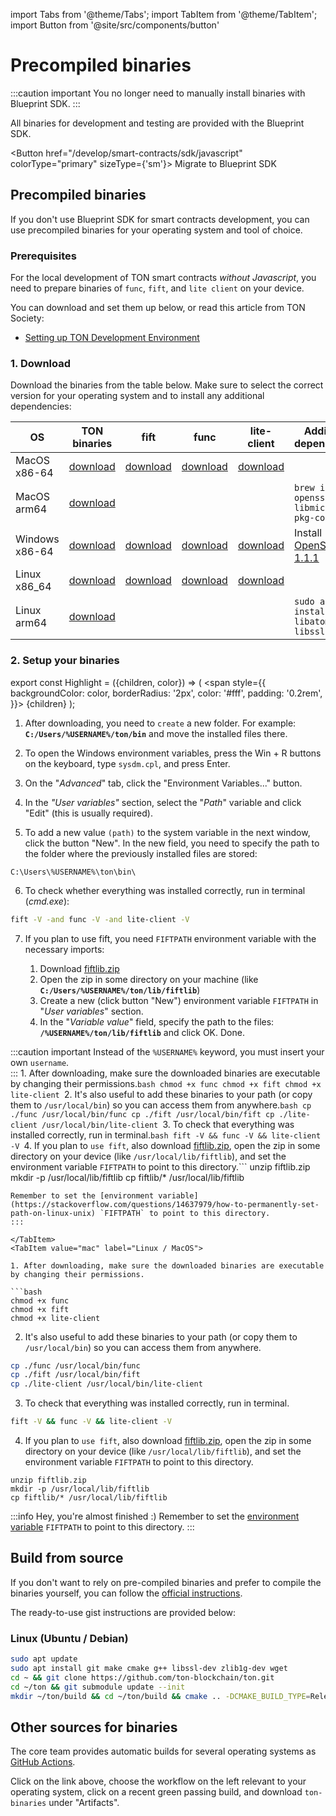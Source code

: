 import Tabs from '@theme/Tabs';
import TabItem from '@theme/TabItem';
import Button from '@site/src/components/button'

# Precompiled binaries

:::caution important
You no longer need to manually install binaries with Blueprint SDK.
:::

All binaries for development and testing are provided with the Blueprint SDK.

\<Button href="/develop/smart-contracts/sdk/javascript"
colorType="primary" sizeType={'sm'}>
Migrate to Blueprint SDK </Button>

## Precompiled binaries

If you don't use Blueprint SDK for smart contracts development, you can use precompiled binaries for your operating system and tool of choice.

### Prerequisites

For the local development of TON smart contracts _without Javascript_, you need to prepare binaries of `func`, `fift`, and `lite client` on your device.

You can download and set them up below, or read this article from TON Society:

- [Setting up TON Development Environment](https://blog.ton.org/setting-up-a-ton-development-environment)

### 1. Download

Download the binaries from the table below.  Make sure to select the correct version for your operating system and to install any additional dependencies:

| OS                                 | TON binaries                                                                                    | fift                                                                                         | func                                                                                         | lite-client                                                                                         | Additional dependencies                                                                                      |
| ---------------------------------- | ----------------------------------------------------------------------------------------------- | -------------------------------------------------------------------------------------------- | -------------------------------------------------------------------------------------------- | --------------------------------------------------------------------------------------------------- | ------------------------------------------------------------------------------------------------------------ |
| MacOS x86-64                       | [download](https://github.com/ton-blockchain/ton/releases/latest/download/ton-mac-x86-64.zip)   | [download](https://github.com/ton-blockchain/ton/releases/latest/download/fift-mac-x86-64)   | [download](https://github.com/ton-blockchain/ton/releases/latest/download/func-mac-x86-64)   | [download](https://github.com/ton-blockchain/ton/releases/latest/download/lite-client-mac-x86-64)   |                                                                                                              |
| MacOS arm64                        | [download](https://github.com/ton-blockchain/ton/releases/latest/download/ton-mac-arm64.zip)    |                                                                                              |                                                                                              |                                                                                                     | `brew install openssl ninja libmicrohttpd pkg-config`                                                        |
| Windows x86-64                     | [download](https://github.com/ton-blockchain/ton/releases/latest/download/ton-win-x86-64.zip)   | [download](https://github.com/ton-blockchain/ton/releases/latest/download/fift.exe)          | [download](https://github.com/ton-blockchain/ton/releases/latest/download/func.exe)          | [download](https://github.com/ton-blockchain/ton/releases/latest/download/lite-client.exe)          | Install [OpenSSL 1.1.1](/ton-binaries/windows/Win64OpenSSL_Light-1_1_1q.msi) |
| Linux  x86_64 | [download](https://github.com/ton-blockchain/ton/releases/latest/download/ton-linux-x86_64.zip) | [download](https://github.com/ton-blockchain/ton/releases/latest/download/fift-linux-x86_64) | [download](https://github.com/ton-blockchain/ton/releases/latest/download/func-linux-x86_64) | [download](https://github.com/ton-blockchain/ton/releases/latest/download/lite-client-linux-x86_64) |                                                                                                              |
| Linux  arm64                       | [download](https://github.com/ton-blockchain/ton/releases/latest/download/ton-linux-arm64.zip)  |                                                                                              |                                                                                              |                                                                                                     | `sudo apt install libatomic1 libssl-dev`                                                                     |

### 2. Setup your binaries

export const Highlight = ({children, color}) => (
\<span
style={{
backgroundColor: color,
borderRadius: '2px',
color: '#fff',
padding: '0.2rem',
}}>
{children} </span>
);

<Tabs groupId="operating-systems">
  <TabItem value="win" label="Windows">

1. After downloading, you need to `create` a new folder. For example: **`C:/Users/%USERNAME%/ton/bin`** and move the installed files there.

2. To open the Windows environment variables, press the <Highlight color="#1877F2">Win + R</Highlight> buttons on the keyboard, type `sysdm.cpl`, and press Enter.

3. On the "_Advanced_" tab, click the <Highlight color="#1877F2">"Environment Variables..."</Highlight> button.

4. In the _"User variables"_ section, select the "_Path_" variable and click <Highlight color="#1877F2">"Edit"</Highlight> (this is usually required).

5. To add a new value `(path)` to the system variable in the next window, click the  button <Highlight color="#1877F2">"New"</Highlight>.
   In the new field, you need to specify the path to the folder where the previously installed files are stored:

```
C:\Users\%USERNAME%\ton\bin\
```

6. To check whether everything was installed correctly, run in terminal (_cmd.exe_):

```bash
fift -V -and func -V -and lite-client -V
```

7. If you plan to use fift, you need `FIFTPATH` environment variable with the necessary imports:

   1. Download [fiftlib.zip](/ton-binaries/windows/fiftlib.zip)
   2. Open the zip in some directory on your machine (like **`C:/Users/%USERNAME%/ton/lib/fiftlib`**)
   3. Create a new (click button <Highlight color="#1877F2">"New"</Highlight>) environment variable `FIFTPATH` in "_User variables_" section.
   4. In the "_Variable value_" field, specify the path to the files: **`/%USERNAME%/ton/lib/fiftlib`** and click <Highlight color="#1877F2">OK</Highlight>. Done.

:::caution important
Instead of the `%USERNAME%` keyword, you must insert your own `username`.\
:::</TabItem>
<TabItem value="mac" label="Linux / MacOS">1. After downloading, make sure the downloaded binaries are executable by changing their permissions.```bash
chmod +x func
chmod +x fift
chmod +x lite-client
```2. It's also useful to add these binaries to your path (or copy them to `/usr/local/bin`) so you can access them from anywhere.```bash
cp ./func /usr/local/bin/func
cp ./fift /usr/local/bin/fift
cp ./lite-client /usr/local/bin/lite-client
```3. To check that everything was installed correctly, run in terminal.```bash
fift -V && func -V && lite-client -V
```4. If you plan to `use fift`, also download [fiftlib.zip](/ton-binaries/windows/fiftlib.zip), open the zip in some directory on your device (like `/usr/local/lib/fiftlib`), and set the environment variable `FIFTPATH` to point to this directory.```
unzip fiftlib.zip
mkdir -p /usr/local/lib/fiftlib
cp fiftlib/* /usr/local/lib/fiftlib
```:::info Hey, you're almost finished :)
Remember to set the [environment variable](https://stackoverflow.com/questions/14637979/how-to-permanently-set-path-on-linux-unix) `FIFTPATH` to point to this directory.
:::

</TabItem>
<TabItem value="mac" label="Linux / MacOS">

1. After downloading, make sure the downloaded binaries are executable by changing their permissions.

```bash
chmod +x func
chmod +x fift
chmod +x lite-client
```

2. It's also useful to add these binaries to your path (or copy them to `/usr/local/bin`) so you can access them from anywhere.

```bash
cp ./func /usr/local/bin/func
cp ./fift /usr/local/bin/fift
cp ./lite-client /usr/local/bin/lite-client
```

3. To check that everything was installed correctly, run in terminal.

```bash
fift -V && func -V && lite-client -V
```

4. If you plan to `use fift`, also download [fiftlib.zip](/ton-binaries/windows/fiftlib.zip), open the zip in some directory on your device (like `/usr/local/lib/fiftlib`), and set the environment variable `FIFTPATH` to point to this directory.

```
unzip fiftlib.zip
mkdir -p /usr/local/lib/fiftlib
cp fiftlib/* /usr/local/lib/fiftlib
```

:::info Hey, you're almost finished :)
Remember to set the [environment variable](https://stackoverflow.com/questions/14637979/how-to-permanently-set-path-on-linux-unix) `FIFTPATH` to point to this directory.
:::

  </TabItem>
</Tabs>

## Build from source

If you don't want to rely on pre-compiled binaries and prefer to compile the binaries yourself, you can follow the [official instructions](/develop/howto/compile).

The ready-to-use gist instructions are provided below:

### Linux (Ubuntu / Debian)

```bash
sudo apt update
sudo apt install git make cmake g++ libssl-dev zlib1g-dev wget
cd ~ && git clone https://github.com/ton-blockchain/ton.git
cd ~/ton && git submodule update --init
mkdir ~/ton/build && cd ~/ton/build && cmake .. -DCMAKE_BUILD_TYPE=Release && make -j 4
```

## Other sources for binaries

The core team provides automatic builds for several operating systems as [GitHub Actions](https://github.com/ton-blockchain/ton/releases/latest).

Click on the link above, choose the workflow on the left relevant to your operating system, click on a recent green passing build, and download `ton-binaries` under "Artifacts".
